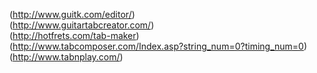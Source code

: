 (http://www.guitk.com/editor/)  
(http://www.guitartabcreator.com/)  
(http://hotfrets.com/tab-maker)  
(http://www.tabcomposer.com/Index.asp?string_num=0?timing_num=0)  
(http://www.tabnplay.com/)  

